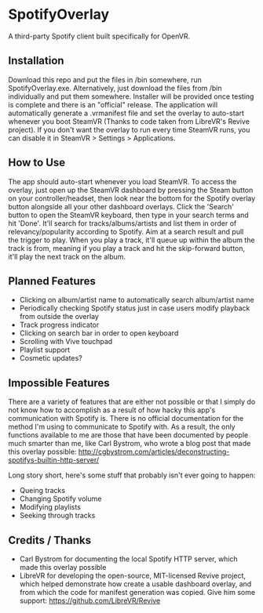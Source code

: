 # SpotifyOverlay
A third-party Spotify client built specifically for OpenVR.

## Installation
Download this repo and put the files in /bin somewhere, run SpotifyOverlay.exe. Alternatively, just download the files from /bin individually and put them somewhere. Installer will be provided once testing is complete and there is an "official" release. The application will automatically generate a .vrmanifest file and set the overlay to auto-start whenever you boot SteamVR (Thanks to code taken from LibreVR's Revive project). If you don't want the overlay to run every time SteamVR runs, you can disable it in SteamVR > Settings > Applications.

## How to Use
The app should auto-start whenever you load SteamVR. To access the overlay, just open up the SteamVR dashboard by pressing the Steam button on your controller/headset, then look near the bottom for the Spotify overlay button alongside all your other dashboard overlays. Click the 'Search' button to open the SteamVR keyboard, then type in your search terms and hit 'Done'. It'll search for tracks/albums/artists and list them in order of relevancy/popularity according to Spotify. Aim at a search result and pull the trigger to play. When you play a track, it'll queue up within the album the track is from, meaning if you play a track and hit the skip-forward button, it'll play the next track on the album.

## Planned Features
* Clicking on album/artist name to automatically search album/artist name
* Periodically checking Spotify status just in case users modify playback from outside the overlay
* Track progress indicator
* Clicking on search bar in order to open keyboard
* Scrolling with Vive touchpad
* Playlist support
* Cosmetic updates?

## Impossible Features
There are a variety of features that are either not possible or that I simply do not know how to accomplish as a result of how hacky this app's communication with Spotify is. There is no official documentation for the method I'm using to communicate to Spotify with. As a result, the only functions available to me are those that have been documented by people much smarter than me, like Carl Bystrom, who wrote a blog post that made this overlay possible: http://cgbystrom.com/articles/deconstructing-spotifys-builtin-http-server/

Long story short, here's some stuff that probably isn't ever going to happen:
* Queing tracks
* Changing Spotify volume
* Modifying playlists
* Seeking through tracks

## Credits / Thanks
* Carl Bystrom for documenting the local Spotify HTTP server, which made this overlay possible
* LibreVR for developing the open-source, MIT-licensed Revive project, which helped demonstrate how create a usable dashboard overlay, and from which the code for manifest generation was copied. Give him some support: https://github.com/LibreVR/Revive
